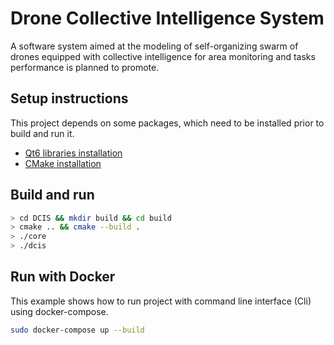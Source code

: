# Drone Collective Intelligence System

A software system aimed at the modeling of self-organizing swarm of drones equipped with 
collective intelligence for area monitoring and tasks performance is planned to promote.


## Setup instructions

This project depends on some packages, which need to be installed prior to build and run it.

* [Qt6 libraries installation](https://doc.qt.io/qt-6/get-and-install-qt.html)
* [CMake installation](https://cmake.org/install/)


## Build and run

``` bash
> cd DCIS && mkdir build && cd build
> cmake .. && cmake --build .
> ./core
> ./dcis
```

## Run with Docker

This example shows how to run project with command line interface (Cli) using docker-compose.

``` bash
sudo docker-compose up --build
```

